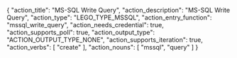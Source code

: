{
"action_title": "MS-SQL Write Query",
"action_description": "MS-SQL Write Query",
"action_type": "LEGO_TYPE_MSSQL",
"action_entry_function": "mssql_write_query",
"action_needs_credential": true,
"action_supports_poll": true,
"action_output_type": "ACTION_OUTPUT_TYPE_NONE",
"action_supports_iteration": true,
"action_verbs": [
"create"
],
"action_nouns": [
"mssql",
"query"
]
}
